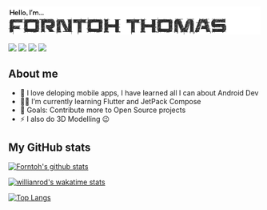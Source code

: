 ![Header](header.png)

[<img src="https://img.shields.io/badge/forntoh-%231DA1F2.svg?&style=for-the-badge&logo=twitter&logoColor=white" />][twitter]
[<img src="https://img.shields.io/badge/forntoh-%230077B5.svg?&style=for-the-badge&logo=linkedin&logoColor=white" />][linkedin]
[<img src="https://img.shields.io/badge/gmail-D14836?&style=for-the-badge&logo=gmail&logoColor=white" />][gmail]
[<img src="https://img.shields.io/badge/upwork-6fda44?&style=for-the-badge&logo=upwork&logoColor=white" />][upwork]

## About me

- 📱 I love deloping mobile apps, I have learned all I can about Android Dev
- 👩‍💻 I’m currently learning Flutter and JetPack Compose
- 🥅 Goals: Contribute more to Open Source projects
- ⚡ I also do 3D Modelling 😉

## My GitHub stats

[![Forntoh's github stats](https://github-readme-stats.vercel.app/api?username=forntoh&count_private=true&show_icons=true&hide_border=true&hide_title=true&bg_color=ffffff)](https://github.com/forntoh/github-readme-stats)

[![willianrod's wakatime stats](https://github-readme-stats.vercel.app/api/wakatime?username=forntoh&layout=compact&hide=other&custom_title=Languages%20I%27ve%20spoken%20in%20the%20past%20week)](https://github.com/anuraghazra/github-readme-stats)

[![Top Langs](https://github-readme-stats.vercel.app/api/top-langs/?username=forntoh&layout=compact&hide_border=true&bg_color=ffffff&langs_count=6&hide=scss,css)](https://github.com/forntoh/github-readme-stats)


[twitter]: https://twitter.com/forntoh
[linkedin]: https://linkedin.com/in/forntoh
[gmail]: mailto:thomasforntoh@gmail.com
[upwork]: https://www.upwork.com/freelancers/~0116a79794d02704f5?viewMode=1
